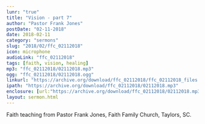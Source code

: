 ```yaml
---
lunr: "true"
title: "Vision - part 7"
author: "Pastor Frank Jones"
postDate: "02-11-2018"
date: 2018-02-11
category: "sermons"
slug: "2018/02/ffc_02112018"
icon: microphone
audioLink: "ffc_02112018"
tags: [faith, vision, healing]
mp3: "ffc_02112018/02112018.mp3"
ogg: "ffc_02112018/02112018.ogg"
linkurl: "https://archive.org/download/ffc_02112018/ffc_02112018_files.xml"
ipath: "https://archive.org/download/ffc_02112018/02112018.mp3"
enclosure: [url:"https://archive.org/download/ffc_02112018/02112018.mp3"]
layout: sermon.html
---
```


Faith teaching from Pastor Frank Jones, Faith Family Church, Taylors, SC.